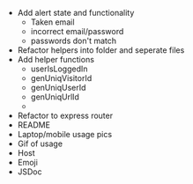 - Add alert state and functionality
  - Taken email
  - incorrect email/password
  - passwords don't match
- Refactor helpers into folder and seperate files
- Add helper functions
  - userIsLoggedIn
  - genUniqVisitorId
  - genUniqUserId
  - genUniqUrlId
  -
- Refactor to express router
- README
- Laptop/mobile usage pics
- Gif of usage
- Host
- Emoji
- JSDoc
